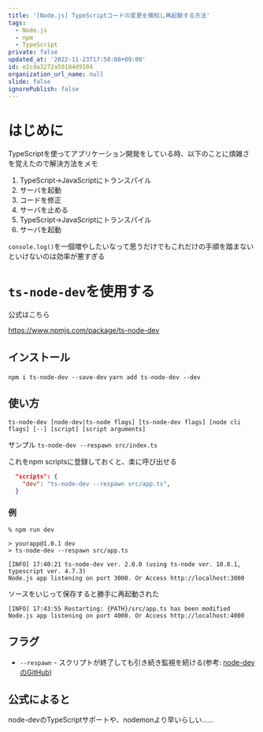 ```yaml
---
title: '[Node.js] TypeScriptコードの変更を検知し再起動する方法'
tags:
  - Node.js
  - npm
  - TypeScript
private: false
updated_at: '2022-11-23T17:50:08+09:00'
id: e2cda3272a50184d9184
organization_url_name: null
slide: false
ignorePublish: false
---
```

# はじめに

TypeScriptを使ってアプリケーション開発をしている時、以下のことに煩雑さを覚えたので解決方法をメモ

1. TypeScript→JavaScriptにトランスパイル
1. サーバを起動
1. コードを修正
1. サーバを止める
1. TypeScript→JavaScriptにトランスパイル
1. サーバを起動

`console.log()`を一個増やしたいなって思うだけでもこれだけの手順を踏まないといけないのは効率が悪すぎる

# `ts-node-dev`を使用する

公式はこちら

https://www.npmjs.com/package/ts-node-dev

## インストール

`npm i ts-node-dev --save-dev`
`yarn add ts-node-dev --dev`

## 使い方

`ts-node-dev [node-dev|ts-node flags] [ts-node-dev flags] [node cli flags] [--] [script] [script arguments]`

サンプル
`ts-node-dev --respawn src/index.ts`

これをnpm scriptsに登録しておくと、楽に呼び出せる

```package.json
  "scripts": {
    "dev": "ts-node-dev --respawn src/app.ts",
  }
```

### 例

```terminal
% npm run dev

> yourapp@1.0.1 dev
> ts-node-dev --respawn src/app.ts

[INFO] 17:40:21 ts-node-dev ver. 2.0.0 (using ts-node ver. 10.8.1, typescript ver. 4.7.3)
Node.js app listening on port 3000. Or Access http://localhost:3000
```

ソースをいじって保存すると勝手に再起動された

```terminal
[INFO] 17:43:55 Restarting: {PATH}/src/app.ts has been modified
Node.js app listening on port 4000. Or Access http://localhost:4000
```

## フラグ

- `--respawn` - スクリプトが終了しても引き続き監視を続ける(参考: [node-devのGitHub](https://github.com/fgnass/node-dev#command-line-options))

## 公式によると

node-devのTypeScriptサポートや、nodemonより早いらしい......
